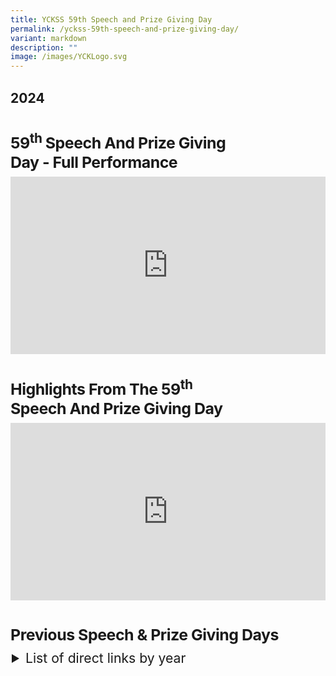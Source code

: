 ```yaml
---
title: YCKSS 59th Speech and Prize Giving Day
permalink: /yckss-59th-speech-and-prize-giving-day/
variant: markdown
description: ""
image: /images/YCKLogo.svg
---
```

<div class="yck-component">
	<h3>2024</h3>
    <h4 class="yck-h4">59<sup>th</sup> Speech and Prize Giving Day - Full Performance</h4>
    <div class="video-container"><iframe allowfullscreen="" allow="accelerometer; autoplay; clipboard-write; encrypted-media; gyroscope; picture-in-picture; web-share" frameborder="0" title="59th Speech and Prikze Giving Day" src="https://www.youtube.com/embed/iivxaYHg7HY?si=7M-KsfLRj1pHsKkC" height="315" width="560"></iframe></div>
    <h4 class="yck-h4">Highlights from the 59<sup>th</sup> Speech and Prize Giving Day</h4>
    <div class="video-container"><iframe allowfullscreen="" allow="accelerometer; autoplay; clipboard-write; encrypted-media; gyroscope; picture-in-picture; web-share" frameborder="0" title="Highlights from the 59th Speech and Prize Giving Day" src="https://www.youtube.com/embed/vXqtR-VJkn4?si=WgK1sTAJ9A8mm625" height="315" width="560"></iframe></div>
</div>
<div class="yck-component">
	<h4 class="yck-h4">Previous Speech &amp; Prize Giving Days</h4>	
	<details><summary>List of direct links by year</summary>
		<ul>
				<li>58<sup>th</sup> <a target="_blank" href="https://www.youtube.com/watch?v=UpBOuxauBJw">Full Performance</a> and Highlights in 2023.</li>
				<li>57<sup>th</sup> Full Performance and Highlights in 2022.</li>
				<li>56<sup>th</sup> Full Performance and Highlights in 2021.</li>
		</ul>
	</details></div>

<style>
:root {
    --yck-text-line-height: 1.6em;
    --yck-heading-line-height: 1.2em;
    --yck-heading-letter-spacing: -0.02em;
    --yck-spacing-unit: 1em;
    --yck-box-shadow: 0 2px 4px rgba(0, 0, 0, 0.25);
    --yck-transition-timing: cubic-bezier(0.4, 0, 0.2, 1);

    --yck-step--2: clamp(0.7813rem, 0.9263rem + -0.1872vw, 0.8889rem);
    --yck-step--1: clamp(0.9375rem, 1.0217rem + -0.1087vw, 1rem);
    --yck-step-0: clamp(1.125rem, 1.125rem + 0vw, 1.125rem);
    --yck-step-1: clamp(1.2656rem, 1.2363rem + 0.1467vw, 1.35rem);
    --yck-step-2: clamp(1.4238rem, 1.3556rem + 0.3412vw, 1.62rem);
    --yck-step-3: clamp(1.6018rem, 1.4828rem + 0.5951vw, 1.944rem);
    --yck-step-4: clamp(1.802rem, 1.6174rem + 0.9231vw, 2.3328rem);
    --yck-step-5: clamp(2.0273rem, 1.7587rem + 1.3427vw, 2.7994rem);

    --yck-space-s-xl: clamp(0.75rem, 0.2143rem + 3.9286vw, 3.75rem);
    interpolate-size: allow-keywords;
}

.yck-component {
    line-height: var(--yck-text-line-height);
    letter-spacing: normal;
    font-size: var(--yck-step-0);
    margin-bottom: var(--yck-space-s-xl);
}

.yck-component h4 {
    overflow-wrap: break-word;
}

.yck-component h4 {
    text-wrap: balance;
}

.yck-component .yck-h4,
.yck-component h4 {
    font-size: var(--yck-step-2);
    margin-bottom: calc(var(--yck-spacing-unit) * 0.3);
    text-transform: capitalize;
    line-height: var(--yck-heading-line-height);
    letter-spacing: var(--yck-heading-letter-spacing);
}

/* Apply margin-bottom only when it is the last table-date in the row or contains the last paragraph */

.yck-component .video-container {
    position: relative;
    width: 100%;
    padding-bottom: 56.25%;
    /* 16:9 aspect ratio */
    height: 0;
    overflow: hidden;
    margin-bottom: var(--yck-spacing-unit);
}

.yck-component .video-container iframe {
    position: absolute;
    top: 0;
    left: 0;
    width: 100%;
    height: 100%;
}
	
details {
    overflow: hidden;
}

details * {
    margin: 0 !important;
}

details > p,
details ul li {
    margin-inline-start: 1.5rem !important;
    padding-block: calc(var(--yck-space-s-xl) * 0.02);
}

summary {
    margin-inline-start: 1.5rem !important;
    list-style-position: outside;
    cursor: pointer;
    font-size: var(--yck-step-1);
}

summary::marker {
    font-size: var(--yck-step-1);
}

details::details-content {
    font-size: var(--yck-step--1);
    block-size: 0;
    transition:
        block-size 1s,
        content-visibility 1s;
    transition-behavior: allow-discrete;
}

details[open]::details-content {
    block-size: auto;
    -webkit-animation: fade-in 1.6s cubic-bezier(0.390, 0.575, 0.565, 1.000) both;
    animation: fade-in 1.2s ease-in both;
}
</style>